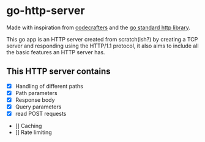 # go-http-server

Made with inspiration from [codecrafters](https://codecrafters.io/) and the [go standard http library](https://pkg.go.dev/net/http).

This go app is an HTTP server created from scratch(ish?) by creating a TCP server and responding using the HTTP/1.1 protocol, it also aims to include all the basic features an HTTP server has.

## This HTTP server contains

- [x] Handling of different paths
- [x] Path parameters
- [x] Response body
- [x] Query parameters
- [x] read POST requests
- [] Caching
- [] Rate limiting